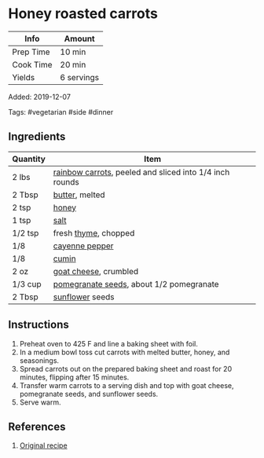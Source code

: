 # Honey roasted carrots

| Info      | Amount     |
| --------- | ---------- |
| Prep Time | 10 min     |
| Cook Time | 20 min     |
| Yields    | 6 servings |

Added: 2019-12-07

Tags: #vegetarian #side #dinner

## Ingredients

| Quantity | Item                                                                                         |
| -------- | -------------------------------------------------------------------------------------------- |
| 2 lbs    | [rainbow carrots](../Ingredients/rainbow-carrots.md), peeled and sliced into 1/4 inch rounds |
| 2 Tbsp   | [butter](../Ingredients/butter.md), melted                                                   |
| 2 tsp    | [honey](../Ingredients/honey.md)                                                             |
| 1 tsp    | [salt](../Ingredients/salt.md)                                                               |
| 1/2 tsp  | fresh [thyme](../Ingredients/thyme.md), chopped                                              |
| 1/8      | [cayenne pepper](../Ingredients/cayenne%20pepper.md)                                           |
| 1/8      | [cumin](../Ingredients/cumin.md)                                                             |
| 2 oz     | [goat cheese](../Ingredients/goat%20cheese.md), crumbled                                       |
| 1/3 cup  | [pomegranate seeds](../Ingredients/pomegranate-seeds.md), about 1/2 pomegranate              |
| 2 Tbsp   | [sunflower](../Ingredients/sunflower.md) seeds                                               |

## Instructions

1. Preheat oven to 425 F and line a baking sheet with foil.
2. In a medium bowl toss cut carrots with melted butter, honey, and seasonings.
3. Spread carrots out on the prepared baking sheet and roast for 20 minutes, flipping after 15 minutes.
4. Transfer warm carrots to a serving dish and top with goat cheese, pomegranate seeds, and sunflower seeds.
5. Serve warm.

## References

1. [Original recipe](https://www.thevintagemixer.com/honey-roasted-carrots-with-goat-cheese-and-pomegranate-seeds/)
